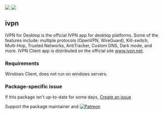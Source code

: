 [![](https://img.shields.io/chocolatey/v/ivpn?color=green&label=ivpn)](https://chocolatey.org/packages/ivpn) [![](https://img.shields.io/chocolatey/dt/ivpn)](https://chocolatey.org/packages/ivpn)

## ivpn
IVPN for Desktop is the official IVPN app for desktop platforms. Some of the features include: multiple protocols (OpenVPN, WireGuard), Kill-switch, Multi-Hop, Trusted Networks, AntiTracker, Custom DNS, Dark mode, and more.
IVPN Client app is distributed on the official site www.ivpn.net.

### Requirements
Windows Client, does not run on windows servers.


### Package-specific issue
If this package isn't up-to-date for some days, [Create an issue](https://github.com/tunisiano187/Chocolatey-packages/issues/new/choose)

Support the package maintainer and [![Patreon](https://cdn.jsdelivr.net/gh/tunisiano187/Chocolatey-packages@d15c4e19c709e7148588d4523ffc6dd3cd3c7e5e/icons/patreon.png)](https://www.patreon.com/tunisiano)
